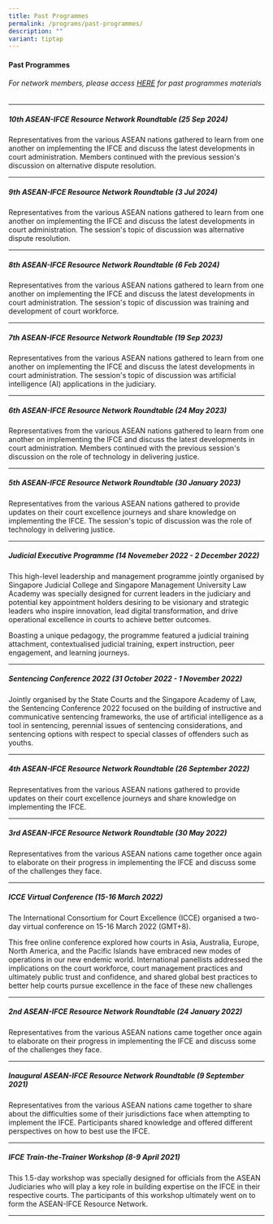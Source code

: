 ```yaml
---
title: Past Programmes
permalink: /programs/past-programmes/
description: ""
variant: tiptap
---
```

<h4><strong>Past Programmes</strong></h4>
<h6>For network members, please access <a href="https://tinyurl.com/ASEAN-IFCE-Network-Materials" rel="noopener noreferrer nofollow" target="_blank">HERE</a> for past programmes materials</h6>
<hr>
<h5>10th ASEAN-IFCE Resource Network Roundtable (25 Sep 2024)</h5>
<p>Representatives from the various ASEAN nations gathered to learn from
one another on implementing the IFCE and discuss the latest developments
in court administration. Members continued with the previous session's
discussion on alternative dispute resolution.</p>
<hr>
<h5>9th ASEAN-IFCE Resource Network Roundtable (3 Jul 2024)</h5>
<p>Representatives from the various ASEAN nations gathered to learn from
one another on implementing the IFCE and discuss the latest developments
in court administration. The session's topic of discussion was alternative
dispute resolution.</p>
<hr>
<h5>8th ASEAN-IFCE Resource Network Roundtable (6 Feb 2024)</h5>
<p>Representatives from the various ASEAN nations gathered to learn from
one another on implementing the IFCE and discuss the latest developments
in court administration. The session's topic of discussion was training
and development of court workforce.</p>
<hr>
<h5>7th ASEAN-IFCE Resource Network Roundtable (19 Sep 2023)</h5>
<p>Representatives from the various ASEAN nations gathered to learn from
one another on implementing the IFCE and discuss the latest developments
in court administration. The session's topic of discussion was artificial
intelligence (AI) applications in the judiciary.</p>
<hr>
<h5>6th ASEAN-IFCE Resource Network Roundtable (24 May 2023)</h5>
<p>Representatives from the various ASEAN nations gathered to learn from
one another on implementing the IFCE and discuss the latest developments
in court administration. Members continued with the previous session's
discussion on the role of technology in delivering justice.</p>
<hr>
<h5>5th ASEAN-IFCE Resource Network Roundtable (30 January 2023)</h5>
<p>Representatives from the various ASEAN nations gathered to provide updates
on their court excellence journeys and share knowledge on implementing
the IFCE. The session's topic of discussion was the role of technology
in delivering justice.</p>
<hr>
<h5>Judicial Executive Programme (14 Novemeber 2022 - 2 December 2022)</h5>
<p>This high-level leadership and management programme jointly organised
by Singapore Judicial College and Singapore Management University Law Academy
was specially designed for current leaders in the judiciary and potential
key appointment holders desiring to be visionary and strategic leaders
who inspire innovation, lead digital transformation, and drive operational
excellence in courts to achieve better outcomes.</p>
<p>Boasting a unique pedagogy, the programme featured a judicial training
attachment, contextualised judicial training, expert instruction, peer
engagement, and learning journeys.</p>
<hr>
<h5>Sentencing Conference 2022 (31 October 2022 - 1 November 2022)</h5>
<p>Jointly organised by the State Courts and the Singapore Academy of Law,
the Sentencing Conference 2022 focused on the building of instructive and
communicative sentencing frameworks, the use of artificial intelligence
as a tool in sentencing, perennial issues of sentencing considerations,
and sentencing options with respect to special classes of offenders such
as youths.</p>
<hr>
<h5>4th ASEAN-IFCE Resource Network Roundtable (26 September 2022)</h5>
<p>Representatives from the various ASEAN nations gathered to provide updates
on their court excellence journeys and share knowledge on implementing
the IFCE.</p>
<hr>
<h5>3rd ASEAN-IFCE Resource Network Roundtable (30 May 2022)</h5>
<p>Representatives from the various ASEAN nations came together once again
to elaborate on their progress in implementing the IFCE and discuss some
of the challenges they face.</p>
<hr>
<h5>ICCE Virtual Conference (15-16 March 2022)</h5>
<p>The International Consortium for Court Excellence (ICCE) organised a two-day
virtual conference on 15-16 March 2022 (GMT+8).</p>
<p>This free online conference explored how courts in Asia, Australia, Europe,
North America, and the Pacific Islands have embraced new modes of operations
in our new endemic world. International panellists addressed the implications
on the court workforce, court management practices and ultimately public
trust and confidence, and shared global best practices to better help courts
pursue excellence in the face of these new challenges</p>
<hr>
<h5>2nd ASEAN-IFCE Resource Network Roundtable (24 January 2022)</h5>
<p>Representatives from the various ASEAN nations came together once again
to elaborate on their progress in implementing the IFCE and discuss some
of the challenges they face.</p>
<hr>
<h5>Inaugural ASEAN-IFCE Resource Network Roundtable (9 September 2021)</h5>
<p>Representatives from the various ASEAN nations came together to share
about the difficulties some of their jurisdictions face when attempting
to implement the IFCE. Participants shared knowledge and offered different
perspectives on how to best use the IFCE.</p>
<hr>
<h5>IFCE Train-the-Trainer Workshop (8-9 April 2021)</h5>
<p>This 1.5-day workshop was specially designed for officials from the ASEAN
Judiciaries who will play a key role in building expertise on the IFCE
in their respective courts. The participants of this workshop ultimately
went on to form the ASEAN-IFCE Resource Network.</p>
<hr>
<p></p>